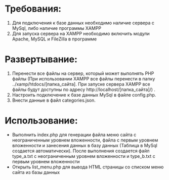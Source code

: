 <h1 align="left">Требования:</h1>
<ol>
<li> Для подключения к базе данных необходимо наличие сервера с MySql, либо наличие программы XAMPP</li>
<li> Для запуска сервера на XAMPP необходимо включить модули Apache, MySQL и FileZilla в программе </li>
</ol>

<h1 align="left">Развертывание:</h1>
<ol>
<li> Перенести все файлы на сервер, который может выполнять PHP файлы (При использовании XAMPP все файлы перенести в папку ../xamp/htdocs/[папка_сайта]. При запуске сервера XAMPP все файлы будут доступны по адресу http://localhost/[папка_сайта]/) .</li>
<li> Настроить подключение к базе данных MySql в файле config.php.</li>
<li> Внести данные в файл categories.json.</li>
</ol>

<h1 align="left">Использование:</h1>
<ul>
<li>Выполнить index.php для генерации файла меню сайта с неограниченным уровнем вложенности, файла с первым уровнем вложенности и занесения данных в базу данных (Таблица в MySql создается автоматически). После выполнения создается файл type_a.txt с неограниченным уровнем вложенности и type_b.txt с первым уровнем вложенности</li>
<li>Открыть list_menu.php для вывода HTML страницы со списком меню сайта из базы данных</li>
</ul>
